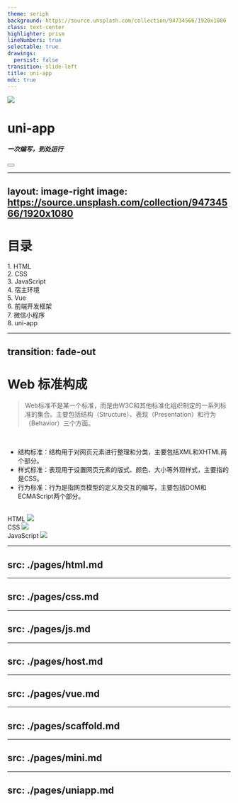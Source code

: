 ```yaml
---
theme: seriph
background: https://source.unsplash.com/collection/94734566/1920x1080
class: text-center
highlighter: prism
lineNumbers: true
selectable: true
drawings:
  persist: false
transition: slide-left
title: uni-app
mdc: true
---
```


<div class="flex items-center justify-center">
  <img src="/logo.png" />
</div>

# uni-app

<h5>一次编写，到处运行</h5>

<div class="abs-br m-6 flex gap-2">
  <button @click="$slidev.nav.openInEditor()" title="Open in Editor" class="text-xl slidev-icon-btn opacity-50 !border-none !hover:text-white">
    <carbon:edit />
  </button>
  <a href="https://github.com/xiashui1994/uni-app-slidev" target="_blank" alt="GitHub" title="Open in GitHub"
    class="text-xl slidev-icon-btn opacity-50 !border-none !hover:text-white">
    <carbon-logo-github />
  </a>
</div>

---
layout: image-right
image: https://source.unsplash.com/collection/94734566/1920x1080
---

# 目录

<div class="font-bold cursor-pointer">
  <div class="mb-4" @click="$slidev.nav.go(4)">1. HTML</div>
  <div class="mb-4" @click="$slidev.nav.go(6)">2. CSS</div>
  <div class="mb-4" @click="$slidev.nav.go(36)">3. JavaScript</div>
  <div class="mb-4" @click="$slidev.nav.go(68)">4. 宿主环境</div>
  <div class="mb-4" @click="$slidev.nav.go(72)">5. Vue</div>
  <div class="mb-4" @click="$slidev.nav.go(106)">6. 前端开发框架</div>
  <div class="mb-4" @click="$slidev.nav.go(110)">7. 微信小程序</div>
  <div class="mb-4" @click="$slidev.nav.go(142)">8. uni-app</div>
</div>

---
transition: fade-out
---

# Web 标准构成

> Web标准不是某一个标准，而是由W3C和其他标准化组织制定的一系列标准的集合。主要包括结构（Structure）、表现（Presentation）和行为（Behavior）三个方面。

<br />

- 结构标准：结构用于对网页元素进行整理和分类，主要包括XML和XHTML两个部分。
- 样式标准：表现用于设置网页元素的版式、颜色、大小等外观样式，主要指的是CSS。
- 行为标准：行为是指网页模型的定义及交互的编写，主要包括DOM和ECMAScript两个部分。

<br />

<div class="flex justify-between">
  <div class="text-center">
    HTML
    <img src="/hb1.png" class="w-35" />
  </div>
  <div class="text-center">
    CSS
    <img src="/hb2.png" class="w-40" />
  </div>
  <div class="text-center">
    JavaScript
    <img src="/hb3.jpg" class="w-60" />
  </div>
</div>

---
src: ./pages/html.md
---

---
src: ./pages/css.md
---

---
src: ./pages/js.md
---

---
src: ./pages/host.md
---

---
src: ./pages/vue.md
---

---
src: ./pages/scaffold.md
---

---
src: ./pages/mini.md
---

---
src: ./pages/uniapp.md
---
